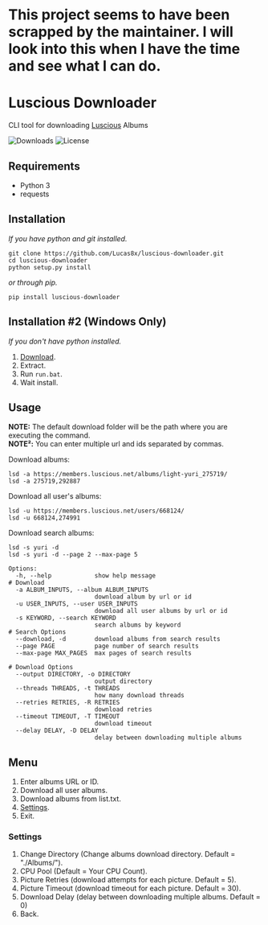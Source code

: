 # This project seems to have been scrapped by the maintainer. I will look into this when I have the time and see what I can do.

# Luscious Downloader
CLI tool for downloading [Luscious](https://luscious.net) Albums

![Downloads](https://img.shields.io/pypi/dm/luscious-downloader?style=flat-square)
![License](https://img.shields.io/github/license/lucas8x/luscious-downloader?style=flat-square)

## Requirements
* Python 3
* requests

## Installation
*If you have python and git installed.*
<pre><code>git clone https://github.com/Lucas8x/luscious-downloader.git
cd luscious-downloader
python setup.py install
</code></pre>
*or through pip.*
<pre><code>pip install luscious-downloader
</code></pre>

## Installation #2 (Windows Only)
*If you don't have python installed.*
1. [Download](https://github.com/Lucas8x/luscious-downloader/archive/master.zip).
2. Extract.
3. Run `run.bat`.
4. Wait install.

## Usage
**NOTE:** The default download folder will be the path where you are executing the command.\
**NOTE²:** You can enter multiple url and ids separated by commas.

Download albums:
<pre><code>lsd -a https://members.luscious.net/albums/light-yuri_275719/
lsd -a 275719,292887
</code></pre>

Download all user's albums:
<pre><code>lsd -u https://members.luscious.net/users/668124/
lsd -u 668124,274991
</code></pre>

Download search albums:
<pre><code>lsd -s yuri -d
lsd -s yuri -d --page 2 --max-page 5
</code></pre>

<pre><code>Options:
  -h, --help            show help message
# Download
  -a ALBUM_INPUTS, --album ALBUM_INPUTS
                        download album by url or id
  -u USER_INPUTS, --user USER_INPUTS
                        download all user albums by url or id
  -s KEYWORD, --search KEYWORD
                        search albums by keyword
# Search Options
  --download, -d        download albums from search results
  --page PAGE           page number of search results
  --max-page MAX_PAGES  max pages of search results

# Download Options
  --output DIRECTORY, -o DIRECTORY
                        output directory
  --threads THREADS, -t THREADS
                        how many download threads
  --retries RETRIES, -R RETRIES
                        download retries
  --timeout TIMEOUT, -T TIMEOUT
                        download timeout
  --delay DELAY, -D DELAY
                        delay between downloading multiple albums
</code></pre>

## Menu
1. Enter albums URL or ID.
2. Download all user albums.
3. Download albums from list.txt.
4. [Settings](#settings).
0. Exit.

### Settings
1. Change Directory (Change albums download directory. Default = "./Albums/").
2. CPU Pool (Default = Your CPU Count).
3. Picture Retries (download attempts for each picture. Default = 5).
4. Picture Timeout (download timeout for each picture. Default = 30).
5. Download Delay (delay between downloading multiple albums. Default = 0)
0. Back.
